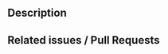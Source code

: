 ## Description
<!-- Goal of the pull request -->


## Related issues / Pull Requests
<!-- Fixes #xyz, Contributes to #xyz, Related to #xyz-->
